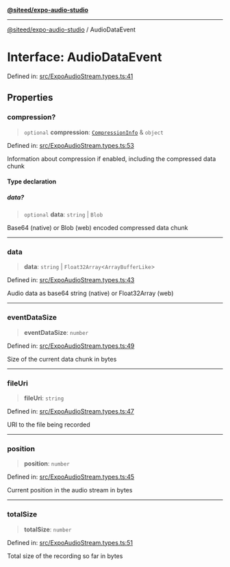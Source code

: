 [**@siteed/expo-audio-studio**](../README.md)

***

[@siteed/expo-audio-studio](../README.md) / AudioDataEvent

# Interface: AudioDataEvent

Defined in: [src/ExpoAudioStream.types.ts:41](https://github.com/deeeed/expo-audio-stream/blob/bbdd3decaa750fbf29d5ddaf443493cc894c7375/packages/expo-audio-studio/src/ExpoAudioStream.types.ts#L41)

## Properties

### compression?

> `optional` **compression**: [`CompressionInfo`](CompressionInfo.md) & `object`

Defined in: [src/ExpoAudioStream.types.ts:53](https://github.com/deeeed/expo-audio-stream/blob/bbdd3decaa750fbf29d5ddaf443493cc894c7375/packages/expo-audio-studio/src/ExpoAudioStream.types.ts#L53)

Information about compression if enabled, including the compressed data chunk

#### Type declaration

##### data?

> `optional` **data**: `string` \| `Blob`

Base64 (native) or Blob (web) encoded compressed data chunk

***

### data

> **data**: `string` \| `Float32Array`\<`ArrayBufferLike`\>

Defined in: [src/ExpoAudioStream.types.ts:43](https://github.com/deeeed/expo-audio-stream/blob/bbdd3decaa750fbf29d5ddaf443493cc894c7375/packages/expo-audio-studio/src/ExpoAudioStream.types.ts#L43)

Audio data as base64 string (native) or Float32Array (web)

***

### eventDataSize

> **eventDataSize**: `number`

Defined in: [src/ExpoAudioStream.types.ts:49](https://github.com/deeeed/expo-audio-stream/blob/bbdd3decaa750fbf29d5ddaf443493cc894c7375/packages/expo-audio-studio/src/ExpoAudioStream.types.ts#L49)

Size of the current data chunk in bytes

***

### fileUri

> **fileUri**: `string`

Defined in: [src/ExpoAudioStream.types.ts:47](https://github.com/deeeed/expo-audio-stream/blob/bbdd3decaa750fbf29d5ddaf443493cc894c7375/packages/expo-audio-studio/src/ExpoAudioStream.types.ts#L47)

URI to the file being recorded

***

### position

> **position**: `number`

Defined in: [src/ExpoAudioStream.types.ts:45](https://github.com/deeeed/expo-audio-stream/blob/bbdd3decaa750fbf29d5ddaf443493cc894c7375/packages/expo-audio-studio/src/ExpoAudioStream.types.ts#L45)

Current position in the audio stream in bytes

***

### totalSize

> **totalSize**: `number`

Defined in: [src/ExpoAudioStream.types.ts:51](https://github.com/deeeed/expo-audio-stream/blob/bbdd3decaa750fbf29d5ddaf443493cc894c7375/packages/expo-audio-studio/src/ExpoAudioStream.types.ts#L51)

Total size of the recording so far in bytes
